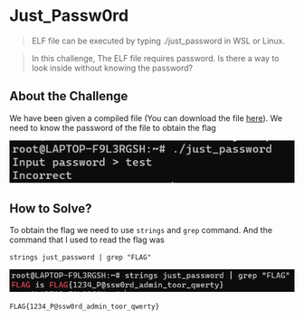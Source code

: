 # Just_Passw0rd
> ELF file can be executed by typing ./just_password in WSL or Linux.

> In this challenge, The ELF file requires password. Is there a way to look inside without knowing the password?

## About the Challenge
We have been given a compiled file (You can download the file [here](just_password)). We need to know the password of the file to obtain the flag

![preview](images/preview.png)

## How to Solve?
To obtain the flag we need to use `strings` and `grep` command. And the command that I used to read the flag was

```shell
strings just_password | grep "FLAG"
```

![flag](images/flag.png)

```
FLAG{1234_P@ssw0rd_admin_toor_qwerty}
```